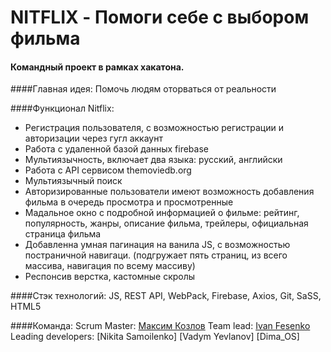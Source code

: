 # NITFLIX - Помоги себе с выбором фильма
   
 #### Командный проект в рамках хакатона.
 
 ####Главная идея:
   Помочь людям оторваться от реальности
   
 ####Функционал Nitflix:
   - Регистрация пользователя, с возможностью регистрации и авторизации через гугл аккаунт
   - Работа с удаленной базой данных firebase
   - Мультиязычность, включает два языка: русский, английски
   - Работа с API сервисом themoviedb.org
   - Мультиязычный поиск
   - Авторизированные пользователи имеют возможность добавления фильма в очередь просмотра и просмотренные
   - Мадальное окно с подробной информацией о фильме: рейтинг, популярность, жанры, описание фильма, трейлеры, официальная страница фильма
   - Добавленна умная пагинация на ванила JS, с возможностью постраничной навигаци. (подгружает пять страниц, из всего массива, навигация по всему массиву)
   - Респонсив верстка, кастомные скролы

 ####Стэк технологий:
    JS, REST API, WebPack, Firebase, Axios, Git, SaSS, HTML5
    
 ####Команда:
 Scrum Master: [Максим Козлов]()
 Team lead: [Ivan Fesenko]()
 Leading developers:
 [Nikita Samoilenko]
 [Vadym Yevlanov]
 [Dima_OS]
     
     
